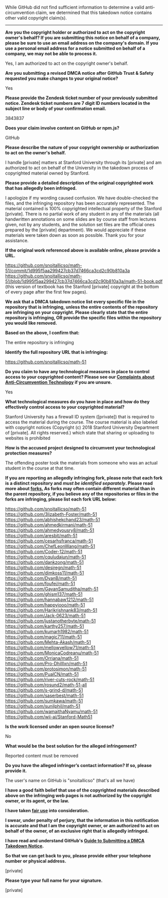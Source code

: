 While GitHub did not find sufficient information to determine a valid anti-circumvention claim, we determined that this takedown notice contains other valid copyright claim(s).

---

**Are you the copyright holder or authorized to act on the copyright owner's behalf? If you are submitting this notice on behalf of a company, please be sure to use an email address on the company's domain. If you use a personal email address for a notice submitted on behalf of a company, we may not be able to process it.**  
  
Yes, I am authorized to act on the copyright owner's behalf.  
  
**Are you submitting a revised DMCA notice after GitHub Trust & Safety requested you make changes to your original notice?**  
  
Yes  
  
**Please provide the Zendesk ticket number of your previously submitted notice. Zendesk ticket numbers are 7 digit ID numbers located in the subject line or body of your confirmation email.**  
  
3843837  
  
**Does your claim involve content on GitHub or npm.js?**  
  
GitHub  
  
**Please describe the nature of your copyright ownership or authorization to act on the owner's behalf.**  
  
I handle [private] matters at Stanford University through its [private] and am authorized to act on behalf of the University in the takedown process of copyrighted material owned by Stanford.  
  
**Please provide a detailed description of the original copyrighted work that has allegedly been infringed.**  
  
I apologize if my wording caused confusion. We have double-checked the files, and the infringing repository has been accurately represented. The material contained is 100% copyrighted intellectual property of the Stanford [private]. There is no partial work of any student in any of the materials (all handwritten annotations on some slides are by course staff from lectures given, not by any students, and the solution set files are the official ones prepared by the [private] department). We would appreciate if these materials were taken down as soon as possible. Thank you for your assistance.  
  
**If the original work referenced above is available online, please provide a URL.**  
  
https://github.com/snoitallicso/math-51/commit/1d995f5aa299427cb37d7466ca3cd2c90b810a3a  
https://github.com/snoitallicso/math-51/blob/1d995f5aa299427cb37d7466ca3cd2c90b810a3a/math-51-book.pdf (this version of textbook has the Stanford [private] copyright at the bottom of every page after the first few pages).  
  
**We ask that a DMCA takedown notice list every specific file in the repository that is infringing, unless the entire contents of the repository are infringing on your copyright. Please clearly state that the entire repository is infringing, OR provide the specific files within the repository you would like removed.**  
  
**Based on the above, I confirm that:**  
  
The entire repository is infringing  
  
**Identify the full repository URL that is infringing:**  
  
https://github.com/snoitallicso/math-51  
  
**Do you claim to have any technological measures in place to control access to your copyrighted content? Please see our <a href="https://docs.github.com/articles/guide-to-submitting-a-dmca-takedown-notice#complaints-about-anti-circumvention-technology">Complaints about Anti-Circumvention Technology</a> if you are unsure.**  
  
Yes  
  
**What technological measures do you have in place and how do they effectively control access to your copyrighted material?**  
  
Stanford University has a firewall ID system ([private]) that is required to access the material during the course. The course material is also labeled with copyright notices (Copyright (c) 2018 Stanford University Department of [private]. All rights reserved.) which state that sharing or uploading to websites is prohibited  
  
**How is the accused project designed to circumvent your technological protection measures?**  
  
The offending poster took the materials from someone who was an actual student in the course at that time.  
  
**If you are reporting an allegedly infringing fork, please note that each fork is a distinct repository and <i>must be identified separately</i>. Please read more about <a href="https://docs.github.com/articles/dmca-takedown-policy#b-what-about-forks-or-whats-a-fork">forks.</a> As forks may often contain different material than in the parent repository, if you believe any of the repositories or files in the forks are infringing, please list each fork URL below:**  
  
https://github.com/snoitallicso/math-51  
https://github.com/3lizabeth-Foster/math-51  
https://github.com/abhishekchand23/math-51  
https://github.com/ahmedkirmani/math-51  
https://github.com/ahmedyousry8/math-51  
https://github.com/aresbit/math-51  
https://github.com/cesarhsfranca/math-51  
https://github.com/ChefLeonWang/math-51  
https://github.com/Coder-12/math-51  
https://github.com/cquludajun/math-51  
https://github.com/dankzong/math-51  
https://github.com/desiregn/math-51  
https://github.com/dimkoss11/math-51  
https://github.com/DyanB/math-51  
https://github.com/foufei/math-51  
https://github.com/GayanSamuditha/math-51  
https://github.com/ghism137/math-51  
https://github.com/hannabaw1212/math-51  
https://github.com/happyjooo/math-51  
https://github.com/Harikrishnank83/math-51  
https://github.com/Jack-0623/math-51  
https://github.com/justanotherbyte/math-51  
https://github.com/karthy257/math-51  
https://github.com/kumarh1982/math-51  
https://github.com/magic711/math-51  
https://github.com/Mehta-Akash/math-51  
https://github.com/mellowyellow71/math-51  
https://github.com/MonicaCodreanu/math-51  
https://github.com/Orriana/math-51  
https://github.com/Pro-Dhilllxn/math-51  
https://github.com/protosimon/math-51  
https://github.com/PualCN/math-51  
https://github.com/river-cuts-rock/math-51  
https://github.com/rosund2/math-51-all  
https://github.com/s-grind-d/math-51  
https://github.com/saserbest/math-51  
https://github.com/sumkawa/math-51  
https://github.com/sunilphil/math-51  
https://github.com/wamaithaNyamu/math-51  
https://github.com/wii-ai/Stanford-Math51  
  
**Is the work licensed under an open source license?**  
  
No  
  
**What would be the best solution for the alleged infringement?**  
  
Reported content must be removed  
  
**Do you have the alleged infringer’s contact information? If so, please provide it.**  
  
The user's name on GitHub is "snoitallicso" (that's all we have)  
  
**I have a good faith belief that use of the copyrighted materials described above on the infringing web pages is not authorized by the copyright owner, or its agent, or the law.**  
  
**I have taken <a href="https://www.lumendatabase.org/topics/22">fair use</a> into consideration.**  
  
**I swear, under penalty of perjury, that the information in this notification is accurate and that I am the copyright owner, or am authorized to act on behalf of the owner, of an exclusive right that is allegedly infringed.**  
  
**I have read and understand GitHub's <a href="https://docs.github.com/articles/guide-to-submitting-a-dmca-takedown-notice/">Guide to Submitting a DMCA Takedown Notice</a>.**  
  
**So that we can get back to you, please provide either your telephone number or physical address.**  
  
[private]
  
**Please type your full name for your signature.**  
  
[private]
